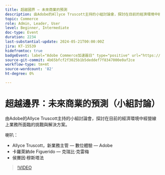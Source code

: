 ```yaml
---
title: 超越國界 — 未來商業的預測
description: 由Adobe的Allyce Truscott主持的小組討論會，探討在目前的經濟環境中經營線上業務所面臨的挑戰與解決方案。
topic: Commerce
role: Admin, Leader, User
level: Beginner, Intermediate
doc-type: Event
duration: 2234
last-substantial-update: 2024-05-21T00:00:00Z
jira: KT-15539
hidefromtoc: true
badgeEvent: label="Adobe Commerce加速器日" type="positive" url="https://experienceleague.adobe.com/en/docs/events/apac-commerce-recordings/2024/accelerator-day/overview.html"
source-git-commit: 4b65bfcf2f3025b1b5deddef7f8347000e0af2ce
workflow-type: tm+mt
source-wordcount: '82'
ht-degree: 0%

---
```



# 超越邊界：未來商業的預測（小組討論）

由Adobe的Allyce Truscott主持的小組討論會，探討在目前的經濟環境中經營線上業務所面臨的挑戰與解決方案。

喇叭：

+ Allyce Truscott，新業務主管 — 數位體驗 — Adobe
+ 卡羅萊納de Figuerido — 克瑞比·克雷梅
+ 侯賽因·穆斯塔法

>[!VIDEO](https://video.tv.adobe.com/v/3429265/?learn=on)
